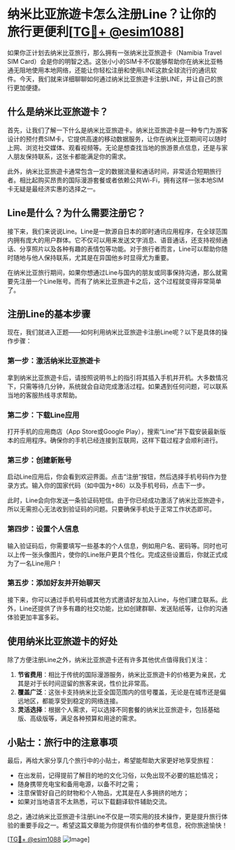 # 纳米比亚旅遊卡怎么注册Line？让你的旅行更便利[[TG💪+ @esim1088](https://t.me/s/esim1088)]

如果你正计划去纳米比亚旅行，那么拥有一张纳米比亚旅遊卡（Namibia Travel SIM Card）会是你的明智之选。这张小小的SIM卡不仅能够帮助你在纳米比亚畅通无阻地使用本地网络，还能让你轻松注册和使用LINE这款全球流行的通讯软件。今天，我们就来详细聊聊如何通过纳米比亚旅遊卡注册LINE，并让自己的旅行更加便捷。

## 什么是纳米比亚旅遊卡？

首先，让我们了解一下什么是纳米比亚旅遊卡。纳米比亚旅遊卡是一种专门为游客设计的预付费SIM卡，它提供高速的移动数据服务，让你在纳米比亚期间可以随时上网、浏览社交媒体、观看视频等。无论是想查找当地的旅游景点信息，还是与家人朋友保持联系，这张卡都能满足你的需求。

此外，纳米比亚旅遊卡通常包含一定的数据流量和通话时间，非常适合短期旅行者。相比起购买昂贵的国际漫游套餐或者依赖公共Wi-Fi，拥有这样一张本地SIM卡无疑是最经济实惠的选择之一。

## Line是什么？为什么需要注册它？

接下来，我们来说说Line。Line是一款源自日本的即时通讯应用程序，在全球范围内拥有庞大的用户群体。它不仅可以用来发送文字消息、语音通话，还支持视频通话、分享照片以及各种有趣的表情包等功能。对于旅行者而言，Line可以帮助你随时随地与他人保持联系，尤其是在异国他乡时显得尤为重要。

在纳米比亚旅行期间，如果你想通过Line与国内的朋友或同事保持沟通，那么就需要先注册一个Line账号。而有了纳米比亚旅遊卡之后，这个过程就变得非常简单了。

## 注册Line的基本步骤

现在，我们就进入正题——如何利用纳米比亚旅遊卡注册Line呢？以下是具体的操作步骤：

### 第一步：激活纳米比亚旅遊卡

拿到纳米比亚旅遊卡后，请按照说明书上的指引将其插入手机并开机。大多数情况下，只需等待几分钟，系统就会自动完成激活过程。如果遇到任何问题，可以联系当地的客服热线寻求帮助。

### 第二步：下载Line应用

打开手机的应用商店（App Store或Google Play），搜索“Line”并下载安装最新版本的应用程序。确保你的手机已经连接到互联网，这样下载过程才会顺利进行。

### 第三步：创建新账号

启动Line应用后，你会看到欢迎界面。点击“注册”按钮，然后选择手机号码作为登录方式。输入你的国家代码（如中国为+86）以及手机号码，点击下一步。

此时，Line会向你发送一条验证码短信。由于你已经成功激活了纳米比亚旅遊卡，所以无需担心无法收到验证码的问题。只要确保手机处于正常工作状态即可。

### 第四步：设置个人信息

输入验证码后，你需要填写一些基本的个人信息，例如用户名、密码等。同时也可以上传一张头像图片，使你的Line账户更具个性化。完成这些设置后，你就正式成为了一名Line用户！

### 第五步：添加好友并开始聊天

接下来，你可以通过手机号码或其他方式邀请好友加入Line，与他们建立联系。此外，Line还提供了许多有趣的社交功能，比如创建群聊、发送贴纸等，让你的沟通体验更加丰富多彩。

## 使用纳米比亚旅遊卡的好处

除了方便注册Line之外，纳米比亚旅遊卡还有许多其他优点值得我们关注：

1. **节省费用**：相比于传统的国际漫游服务，纳米比亚旅遊卡的价格更为亲民，尤其是对于长时间逗留的旅客来说，性价比非常高。
2. **覆盖广泛**：这张卡支持纳米比亚全国范围内的信号覆盖，无论是在城市还是偏远地区，都能享受到稳定的网络连接。
3. **灵活选择**：根据个人需求，可以选择不同套餐的纳米比亚旅遊卡，包括基础版、高级版等，满足各种预算和用途的需求。

## 小贴士：旅行中的注意事项

最后，再给大家分享几个旅行中的小贴士，希望能帮助大家更好地享受旅程：

- 在出发前，记得提前了解目的地的文化习俗，以免出现不必要的尴尬情况；
- 随身携带充电宝和备用电源，以备不时之需；
- 注意保管好自己的财物和个人物品，尤其是在人多拥挤的地方；
- 如果对当地语言不太熟悉，可以下载翻译软件辅助交流。

总之，通过纳米比亚旅遊卡注册Line不仅是一项实用的技术操作，更是提升旅行体验的重要手段之一。希望这篇文章能为你提供有价值的参考信息，祝你旅途愉快！

[[TG💪+ @esim1088](https://t.me/s/esim1088) ![Image](https://i.postimg.cc/4NQfJmqS/Snipaste-2025-05-13-00-14-12.png)]